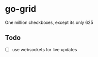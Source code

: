 # go-grid
One million checkboxes, except its only 625

## Todo

- [ ] use websockets for live updates

